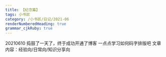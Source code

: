 ```yaml
---
title: 【纪念篇】 
tags: 小书匠
category: /小书匠/日记/2021-06
renderNumberedHeading: true
grammar_cjkRuby: true
---
```



20210610
捣鼓了一天了，终于成功开通了博客
一点点学习如何码字排版吧
文章内容：经验向/日常向/知识分享向